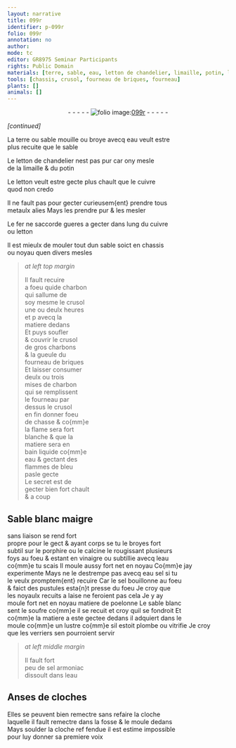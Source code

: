 ```yaml
---
layout: narrative
title: 099r
identifier: p-099r
folio: 099r
annotation: no
author:
mode: tc
editor: GR8975 Seminar Participants
rights: Public Domain
materials: [terre, sable, eau, letton de chandelier, limaille, potin, letton, cuivre, metaulx alies, fer, charbon, charbons, Sable blanc, porphire, calcine, vinaigre, eau sel, sel, sable blanc, sel armoniac]
tools: [chassis, crusol, fourneau de briques, fourneau]
plants: []
animals: []
---
```


<div class="folio" align="center">- - - - - <a href="http://gallica.bnf.fr/ark:/12148/btv1b10500001g/f203.image" target="_blank"><img src="https://cu-mkp.github.io/2017-workshop-edition/assets/photo-icon.png" alt="folio image: " style="display:inline-block; margin-bottom:-3px;"/>099r</a> - - - - - </div>  
 
*[continued]*
  
La <span class="m">terre</span> ou <span class="m">sable</span> mouille ou broye avecq <span class="m">eau</span> veult estre<br/> plus recuite que le <span class="m">sable</span>
 
Le <span class="m">letton de chandelier</span> nest pas pur car ony mesle<br/> de la <span class="m">limaille</span> & du <span class="m">potin</span>
 
Le <span class="m">letton</span> veult estre gecte plus chault que le <span class="m">cuivre</span><br/> quod non credo
 
Il ne fault pas pour gecter curieusem{ent} prendre tous<br/> <span class="m">metaulx alies</span> Mays les prendre pur & les mesler
 
Le <span class="m">fer</span> ne saccorde gueres a gecter dans lung du <span class="m">cuivre</span><br/> ou <span class="m">letton</span>
 
 Il est mieulx de mouler tout dun <span class="m">sable</span> soict en <span class="tl">chassis</span><br/> ou noyau quen divers mesles
 
> *at left top margin*
> 
>   Il fault recuire<br/> a foeu quide <span class="m">charbon</span><br/> qui sallume de<br/> soy mesme le <span class="tl">crusol</span><br/> une ou deulx heures<br/> et p avecq la<br/> matiere dedans<br/> Et puys soufler<br/> & couvrir le <span class="tl">crusol</span><br/> de gros <span class="m">charbons</span><br/> & la gueule du<br/> <span class="tl">fourneau de briques</span><br/> Et laisser consumer<br/> deulx ou trois<br/> mises de <span class="m">charbon</span><br/> qui se remplissent<br/> le <span class="tl">fourneau</span> par<br/> dessus le <span class="tl">crusol</span><br/> en fin donner foeu<br/> de chasse & co{mm}e<br/> la flame sera fort<br/> blanche & que la<br/> matiere sera en<br/> bain liquide co{mm}e<br/> <span class="m">eau</span> & gectant des<br/> flammes de bleu<br/> pasle gecte<br/> Le secret est de<br/> gecter bien fort chault<br/> & a coup
 
 
  

##  <span class="m">Sable blanc</span> maigre

 
sans liaison se rend fort<br/> propre pour le gect & ayant corps se tu le broyes fort<br/> subtil sur le <span class="m">porphire</span> ou le <span class="m">calcine</span> le rougissant plusieurs<br/> foys au foeu & estant en <span class="m">vinaigre</span> ou subtillie avecq l<span class="m">eau</span><br/> co{mm}e tu scais Il moule aussy fort net en noyau Co{mm}e jay<br/> experimente Mays ne le destrempe pas avecq <span class="m">eau sel</span> si tu<br/> le veulx promptem{ent} recuire Car le <span class="m">sel</span> bouillonne au foeu<br/> & faict des pustules esta{n}t presse du foeu Je croy que<br/> les noyaulx recuits a laise ne feroient pas cela Je y ay<br/> moule fort net en noyau matiere de poelonne Le <span class="m">sable blanc</span><br/> sent le soufre co{mm}e il se recuit et croy quil se fondroit Et<br/> co{mm}e la matiere a este gectee dedans il adquiert dans le<br/> moule co{mm}e un lustre co{mm}e sil estoit plombe ou vitrifie Je croy<br/> que les <span class="pro">verriers</span> sen pourroient servir
 
> *at left middle margin*
> 
>   Il fault fort<br/> peu de <span class="m">sel armoniac</span><br/> dissoult dans l<span class="m">eau</span>
 
 
  

## Anses de cloches

 
Elles se peuvent bien remectre sans refaire la cloche<br/> laquelle il fault remectre dans la fosse & le moule dedans<br/> Mays soulder la cloche ref fendue il est estime impossible<br/> pour luy donner sa premiere voix
 
